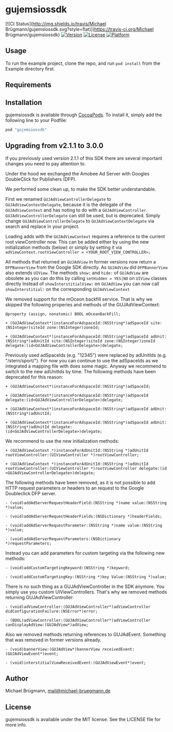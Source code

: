 # gujemsiossdk

[![CI Status](http://img.shields.io/travis/Michael Brügmann/gujemsiossdk.svg?style=flat)](https://travis-ci.org/Michael Brügmann/gujemsiossdk)
[![Version](https://img.shields.io/cocoapods/v/gujemsiossdk.svg?style=flat)](http://cocoapods.org/pods/gujemsiossdk)
[![License](https://img.shields.io/cocoapods/l/gujemsiossdk.svg?style=flat)](http://cocoapods.org/pods/gujemsiossdk)
[![Platform](https://img.shields.io/cocoapods/p/gujemsiossdk.svg?style=flat)](http://cocoapods.org/pods/gujemsiossdk)

## Usage

To run the example project, clone the repo, and run `pod install` from the Example directory first.

## Requirements

## Installation

gujemsiossdk is available through [CocoaPods](http://cocoapods.org). To install
it, simply add the following line to your Podfile:

```ruby
pod "gujemsiossdk"
```

## Upgrading from v2.1.1 to 3.0.0

If you previously used version 2.1.1 of this SDK there are several important changes you need to pay attention to.

Under the hood we exchanged the Amobee Ad Server with Googles DoubleClick for Publishers (DFP).


We performed some clean up, to make the SDK better understandable.

First we renamed `GUJAdViewControllerDelegate` to `GUJAdViewContextDelegate`, because it is the delegate of the `GUJAdViewContext`
 and has noting to do with a `GUJAdViewController`.
`GUJAdViewControllerDelegate` can still be used, but is deprecated. Simply change `GUJAdViewControllerDelegate` to `GUJAdViewContextDelegate` via search and replace in your project.


Loading adds with the `GUJAdViewContext` requires a reference to the current root viewController now.
This can be added either by using the new initialization methods (below) or simply by setting it via `adViewContext.rootViewController = <YOUR_ROOT_VIEW_CONTROLLER>;`

All methods that returned an `GUJAdView` in former versions now return a `DFPBannerView` from the Google SDK directly.
As `GUJAdView` did `DFPBannerView` also extends `UIView`.
The methods `show:` and `hide:` of `GUJAdView` are obsolete as you can do this by calling `setHidden = YES|NO` on `UIView` classes directly
Instead of `showInterstitialView:` on `GUJAdView` you can now call `showInterstitial:` on the corresponding `GUJAdViewContext`


We removed support for the mOceon backfill service.
That is why we skipped the following properies and methods of the GUJAdViewContext:

```
@property (assign, nonatomic) BOOL mOceanBackFill;
```

```
+ (GUJAdViewContext*)instanceForAdspaceId:(NSString*)adSpaceId site:(NSInteger)siteId zone:(NSInteger)zoneId;
```

```
+ (GUJAdViewContext*)instanceForAdspaceId:(NSString*)adSpaceId adUnit:(NSString*)adUnitId site:(NSInteger)siteId zone:(NSInteger)zoneId delegate:(id<GUJAdViewControllerDelegate>)delegate;
```

Previously used adSpaceIds (e.g. "12345") were replaced by adUnitIds (e.g. "/stern/sport/"). For now you can continue to use the adSpaceIds as we integrated a mapping file with does some magic.
Anyway we recommend to switch to the new adUnitIds by time.
The following methods have been deprecated for this reason:

```
+ (GUJAdViewContext*)instanceForAdspaceId:(NSString*)adSpaceId;
```

```
+ (GUJAdViewContext*)instanceForAdspaceId:(NSString*)adSpaceId delegate:(id<GUJAdViewControllerDelegate>)delegate;
```

```
+ (GUJAdViewContext*)instanceForAdspaceId:(NSString*)adSpaceId adUnit:(NSString*)adUnitId;
```

```
+ (GUJAdViewContext*)instanceForAdspaceId:(NSString*)adSpaceId adUnit:(NSString*)adUnitId delegate:(id<GUJAdViewControllerDelegate>)delegate;
```


We recommend to use the new initialization methods:

```
+ (GUJAdViewContext *)instanceForAdUnitId:(NSString *)adUnitId rootViewController:(UIViewController *)rootViewController;
```

```
+ (GUJAdViewContext *)instanceForAdUnitId:(NSString *)adUnitId rootViewController:(UIViewController *)rootViewController delegate:(id <GUJAdViewControllerDelegate>)delegate;
```



The following methods have been removed, as it is not possible to add HTTP request parameters or headers to an request to the Google Doubleclick DFP server.

```
- (void)addAdServerRequestHeaderField:(NSString *)name value:(NSString *)value;
```

```
- (void)addAdServerRequestHeaderFields:(NSDictionary *)headerFields;
```

```
- (void)addAdServerRequestParameter:(NSString *)name value:(NSString *)value;
```

```
- (void)addAdServerRequestParameters:(NSDictionary *)requestParameters;
```

Instead you can add parameters for custom targeting via the following new methods:

```
- (void)addCustomTargetingKeyword:(NSString *)keyword;
```

```
- (void)addCustomTargetingKey:(NSString *)key Value:(NSString *)value;
```


There is no such thing as a GUJAdViewController in the SDK anymore. You simply use you custom UIViewControllers.
That's why we removed methods returning GUJAdViewController:

```
- (void)adViewController:(GUJAdViewController*)adViewController didConfigurationFailure:(NSError*)error;
```

```
- (BOOL)adViewController:(GUJAdViewController*)adViewController canDisplayAdView:(GUJAdView*)adView;
```


Also we removed methods returning references to GUJAdEvent. Something that was removed in former versions already.

```
- (void)bannerView:(GUJAdView*)bannerView receivedEvent:(GUJAdViewEvent*)event;
```

```
- (void)interstitialViewReceivedEvent:(GUJAdViewEvent*)event;
```

## Author

Michael Brügmann, mail@michael-bruegmann.de

## License

gujemsiossdk is available under the MIT license. See the LICENSE file for more info.
